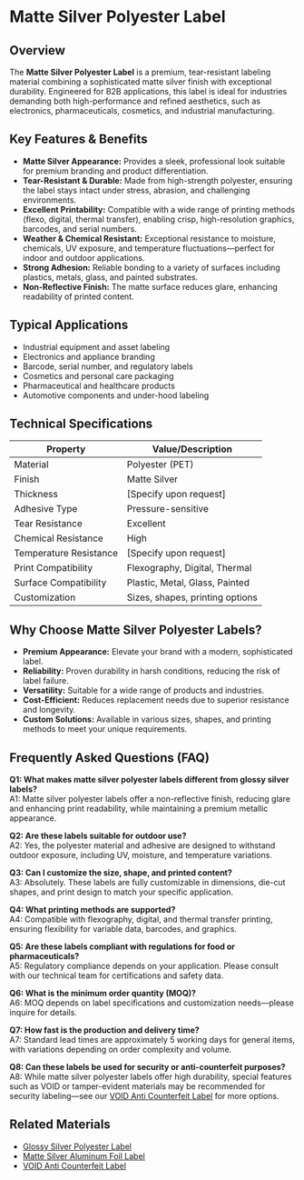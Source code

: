 # Matte Silver Polyester Label

## Overview

The **Matte Silver Polyester Label** is a premium, tear-resistant labeling material combining a sophisticated matte silver finish with exceptional durability. Engineered for B2B applications, this label is ideal for industries demanding both high-performance and refined aesthetics, such as electronics, pharmaceuticals, cosmetics, and industrial manufacturing.

## Key Features & Benefits

- **Matte Silver Appearance:** Provides a sleek, professional look suitable for premium branding and product differentiation.
- **Tear-Resistant & Durable:** Made from high-strength polyester, ensuring the label stays intact under stress, abrasion, and challenging environments.
- **Excellent Printability:** Compatible with a wide range of printing methods (flexo, digital, thermal transfer), enabling crisp, high-resolution graphics, barcodes, and serial numbers.
- **Weather & Chemical Resistant:** Exceptional resistance to moisture, chemicals, UV exposure, and temperature fluctuations—perfect for indoor and outdoor applications.
- **Strong Adhesion:** Reliable bonding to a variety of surfaces including plastics, metals, glass, and painted substrates.
- **Non-Reflective Finish:** The matte surface reduces glare, enhancing readability of printed content.

## Typical Applications

- Industrial equipment and asset labeling
- Electronics and appliance branding
- Barcode, serial number, and regulatory labels
- Cosmetics and personal care packaging
- Pharmaceutical and healthcare products
- Automotive components and under-hood labeling

## Technical Specifications

| Property                | Value/Description                |
|-------------------------|----------------------------------|
| Material                | Polyester (PET)                  |
| Finish                  | Matte Silver                     |
| Thickness               | [Specify upon request]           |
| Adhesive Type           | Pressure-sensitive                |
| Tear Resistance         | Excellent                        |
| Chemical Resistance     | High                             |
| Temperature Resistance  | [Specify upon request]           |
| Print Compatibility     | Flexography, Digital, Thermal    |
| Surface Compatibility   | Plastic, Metal, Glass, Painted   |
| Customization           | Sizes, shapes, printing options  |

## Why Choose Matte Silver Polyester Labels?

- **Premium Appearance:** Elevate your brand with a modern, sophisticated label.
- **Reliability:** Proven durability in harsh conditions, reducing the risk of label failure.
- **Versatility:** Suitable for a wide range of products and industries.
- **Cost-Efficient:** Reduces replacement needs due to superior resistance and longevity.
- **Custom Solutions:** Available in various sizes, shapes, and printing methods to meet your unique requirements.

## Frequently Asked Questions (FAQ)

**Q1: What makes matte silver polyester labels different from glossy silver labels?**  
A1: Matte silver polyester labels offer a non-reflective finish, reducing glare and enhancing print readability, while maintaining a premium metallic appearance.

**Q2: Are these labels suitable for outdoor use?**  
A2: Yes, the polyester material and adhesive are designed to withstand outdoor exposure, including UV, moisture, and temperature variations.

**Q3: Can I customize the size, shape, and printed content?**  
A3: Absolutely. These labels are fully customizable in dimensions, die-cut shapes, and print design to match your specific application.

**Q4: What printing methods are supported?**  
A4: Compatible with flexography, digital, and thermal transfer printing, ensuring flexibility for variable data, barcodes, and graphics.

**Q5: Are these labels compliant with regulations for food or pharmaceuticals?**  
A5: Regulatory compliance depends on your application. Please consult with our technical team for certifications and safety data.

**Q6: What is the minimum order quantity (MOQ)?**  
A6: MOQ depends on label specifications and customization needs—please inquire for details.

**Q7: How fast is the production and delivery time?**  
A7: Standard lead times are approximately 5 working days for general items, with variations depending on order complexity and volume.

**Q8: Can these labels be used for security or anti-counterfeit purposes?**  
A8: While matte silver polyester labels offer high durability, special features such as VOID or tamper-evident materials may be recommended for security labeling—see our [VOID Anti Counterfeit Label](../void-anti-counterfeit-label) for more options.

## Related Materials

- [Glossy Silver Polyester Label](../glossy-silver-polyester-label)
- [Matte Silver Aluminum Foil Label](../matte-silver-aluminum-foil-label)
- [VOID Anti Counterfeit Label](../void-anti-counterfeit-label)